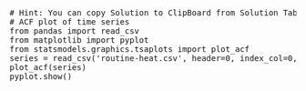 <pre class="file" data-target="clipboard">
# Hint: You can copy Solution to ClipBoard from Solution Tab
# ACF plot of time series
from pandas import read_csv
from matplotlib import pyplot
from statsmodels.graphics.tsaplots import plot_acf
series = read_csv('routine-heat.csv', header=0, index_col=0, parse_dates=True, squeeze=True)
plot_acf(series)
pyplot.show()
</pre>
